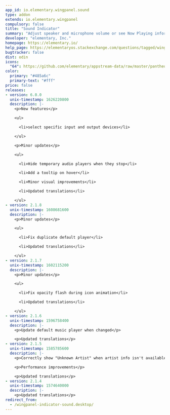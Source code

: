 ```yaml
---
app_id: io.elementary.wingpanel.sound
type: addon
extends: io.elementary.wingpanel
compulsory: false
title: "Sound Indicator"
summary: "Adjust speaker and microphone volume or see Now Playing information and media controls"
developer: "elementary, Inc."
homepage: https://elementary.io/
help_page: https://elementaryos.stackexchange.com/questions/tagged/wingpanel
bugtracker: false
dist: odin
icons:
  "64": https://github.com/elementary/appstream-data/raw/master/pantheon-data/main/icons/64x64/wingpanel-indicator-sound_preferences-desktop-sound.png
color:
  primary: "#485a6c"
  primary-text: "#fff"
price: false
releases:
- version: 6.0.0
  unix-timestamp: 1626220800
  description: |-
    <p>New features</p>

    <ul>

      <li>select specific input and output devices</li>

    </ul>

    <p>Minor updates</p>

    <ul>

      <li>Hide temporary audio players when they stop</li>

      <li>Add a tooltip on hover</li>

      <li>Minor visual improvements</li>

      <li>Updated translations</li>

    </ul>
- version: 2.1.8
  unix-timestamp: 1608681600
  description: |-
    <p>Minor updates</p>

    <ul>

      <li>Fix duplicate default player</li>

      <li>Updated translations</li>

    </ul>
- version: 2.1.7
  unix-timestamp: 1602115200
  description: |-
    <p>Minor updates</p>

    <ul>

      <li>Fix opacity flash during icon animation</li>

      <li>Updated translations</li>

    </ul>
- version: 2.1.6
  unix-timestamp: 1596758400
  description: |-
    <p>Update default music player when changed</p>

    <p>Updated translations</p>
- version: 2.1.5
  unix-timestamp: 1585785600
  description: |-
    <p>Correctly show "Unknown Artist" when artist info isn't available</p>

    <p>Performance improvements</p>

    <p>Updated translations</p>
- version: 2.1.4
  unix-timestamp: 1574640000
  description: |-
    <p>Updated translations</p>
redirect_from:
  - /wingpanel-indicator-sound.desktop/
---
```


